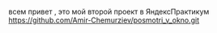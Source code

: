 всем привет , это мой второй проект в ЯндексПрактикум https://github.com/Amir-Chemurziev/posmotri_v_okno.git
